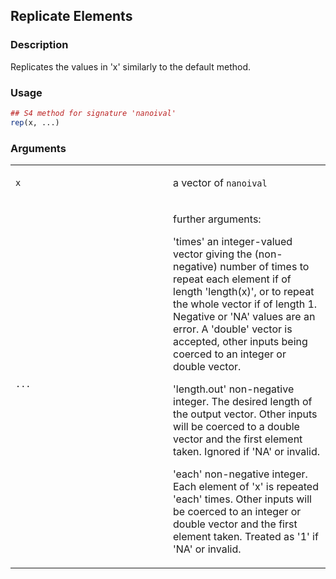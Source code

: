 

## Replicate Elements

### Description

Replicates the values in 'x' similarly to the default method.

### Usage

``` R
## S4 method for signature 'nanoival'
rep(x, ...)
```

### Arguments

<table>
<colgroup>
<col style="width: 50%" />
<col style="width: 50%" />
</colgroup>
<tbody>
<tr class="odd">
<td><code id="x">x</code></td>
<td><p>a vector of <code>nanoival</code></p></td>
</tr>
<tr class="even">
<td><code id="...">...</code></td>
<td><p>further arguments:</p>
<p>'times' an integer-valued vector giving the (non-negative) number of
times to repeat each element if of length 'length(x)', or to repeat the
whole vector if of length 1. Negative or 'NA' values are an error. A
'double' vector is accepted, other inputs being coerced to an integer or
double vector.</p>
<p>'length.out' non-negative integer. The desired length of the output
vector. Other inputs will be coerced to a double vector and the first
element taken. Ignored if 'NA' or invalid.</p>
<p>'each' non-negative integer. Each element of 'x' is repeated 'each'
times. Other inputs will be coerced to an integer or double vector and
the first element taken. Treated as '1' if 'NA' or invalid.</p></td>
</tr>
</tbody>
</table>


